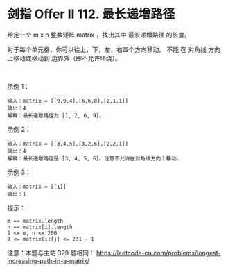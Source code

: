 # 剑指 Offer II 112. 最长递增路径

给定一个 m x n 整数矩阵 matrix ，找出其中 最长递增路径 的长度。

对于每个单元格，你可以往上，下，左，右四个方向移动。 不能 在 对角线 方向上移动或移动到 边界外（即不允许环绕）。

 

示例 1：

```
输入：matrix = [[9,9,4],[6,6,8],[2,1,1]]
输出：4 
解释：最长递增路径为 [1, 2, 6, 9]。
```
示例 2：


```
输入：matrix = [[3,4,5],[3,2,6],[2,2,1]]
输出：4 
解释：最长递增路径是 [3, 4, 5, 6]。注意不允许在对角线方向上移动。
```
示例 3：
```
输入：matrix = [[1]]
输出：1
```

提示：
```
m == matrix.length
n == matrix[i].length
1 <= m, n <= 200
0 <= matrix[i][j] <= 231 - 1
```

注意：本题与主站 329 题相同： https://leetcode-cn.com/problems/longest-increasing-path-in-a-matrix/

